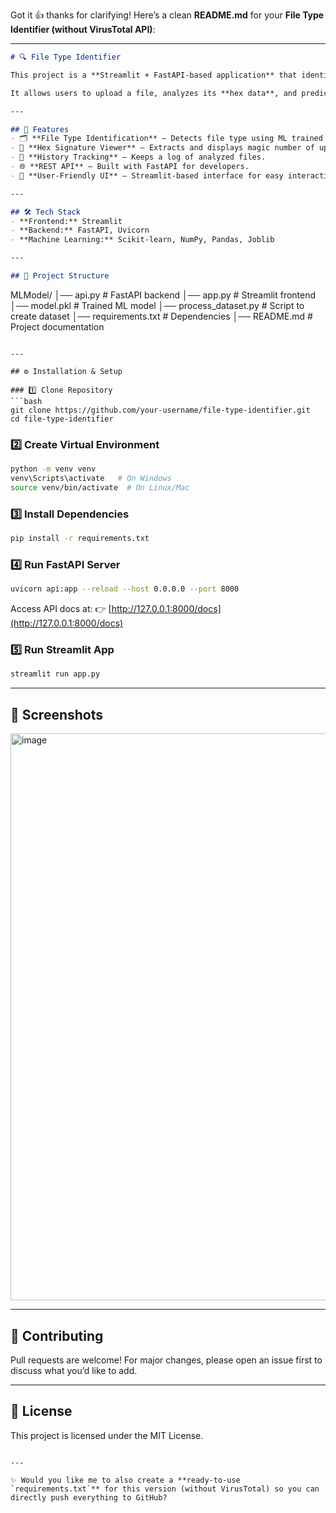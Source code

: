 Got it 👍 thanks for clarifying!
Here’s a clean **README.md** for your **File Type Identifier (without VirusTotal API)**:

---

```markdown
# 🔍 File Type Identifier

This project is a **Streamlit + FastAPI-based application** that identifies the type of a file based on its **hexadecimal signature** (magic number).  

It allows users to upload a file, analyzes its **hex data**, and predicts the file type using a **Machine Learning model** trained on known file signatures.

---

## 🚀 Features
- 🗂️ **File Type Identification** – Detects file type using ML trained on hex signatures.  
- 🔑 **Hex Signature Viewer** – Extracts and displays magic number of uploaded files.  
- 📜 **History Tracking** – Keeps a log of analyzed files.  
- 🌐 **REST API** – Built with FastAPI for developers.  
- 🎨 **User-Friendly UI** – Streamlit-based interface for easy interaction.  

---

## 🛠️ Tech Stack
- **Frontend:** Streamlit  
- **Backend:** FastAPI, Uvicorn  
- **Machine Learning:** Scikit-learn, NumPy, Pandas, Joblib  

---

## 📂 Project Structure
```

MLModel/
│── api.py              # FastAPI backend
│── app.py              # Streamlit frontend
│── model.pkl           # Trained ML model
│── process\_dataset.py  # Script to create dataset
│── requirements.txt    # Dependencies
│── README.md           # Project documentation

````

---

## ⚙️ Installation & Setup

### 1️⃣ Clone Repository
```bash
git clone https://github.com/your-username/file-type-identifier.git
cd file-type-identifier
````

### 2️⃣ Create Virtual Environment

```bash
python -m venv venv
venv\Scripts\activate   # On Windows
source venv/bin/activate  # On Linux/Mac
```

### 3️⃣ Install Dependencies

```bash
pip install -r requirements.txt
```

### 4️⃣ Run FastAPI Server

```bash
uvicorn api:app --reload --host 0.0.0.0 --port 8000
```

Access API docs at: 👉 [http://127.0.0.1:8000/docs](http://127.0.0.1:8000/docs)

### 5️⃣ Run Streamlit App

```bash
streamlit run app.py
```

---

## 📸 Screenshots

<img width="1915" height="907" alt="image" src="https://github.com/user-attachments/assets/a8ae332c-1997-4271-a49b-1a92ce5d4966" />

---

## 🤝 Contributing

Pull requests are welcome! For major changes, please open an issue first to discuss what you’d like to add.

---

## 📜 License

This project is licensed under the MIT License.

```

---

✨ Would you like me to also create a **ready-to-use `requirements.txt`** for this version (without VirusTotal) so you can directly push everything to GitHub?
```
